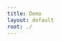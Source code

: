 ```yaml
---
title: Demo
layout: default
root: ./
---
```


<script src="./dist/index.js"></script>
<div id="app11"></div>
<script>
hyperapp.app({haw:haw.state}, {haw:haw.actions}, app.view11, document.getElementById('app11'));
</script>
